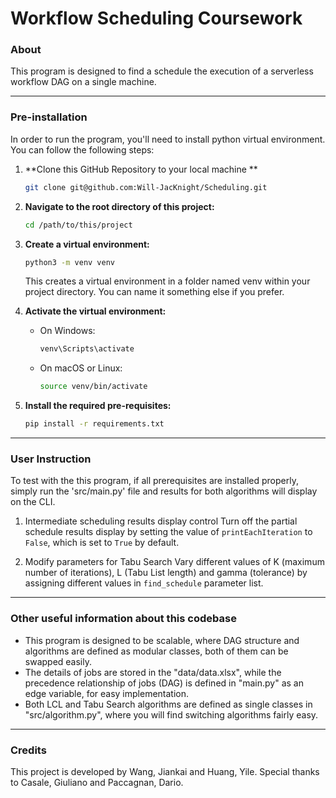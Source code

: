 # Workflow Scheduling Coursework

### About
This program is designed to find a schedule the execution of a serverless workflow DAG on a single machine. 

---
### Pre-installation

In order to run the program, you'll need to install python virtual environment. You can follow the following steps:

1. **Clone this GitHub Repository to your local machine **
    ```sh
    git clone git@github.com:Will-JacKnight/Scheduling.git
    ```

2. **Navigate to the root directory of this project:**
    ```sh
    cd /path/to/this/project
    ```

3.	**Create a virtual environment:**
    ```sh
    python3 -m venv venv
    ```
    This creates a virtual environment in a folder named venv within your project directory. You can name it something else if you prefer.

4.	**Activate the virtual environment:**
    * On Windows:
        ```sh
        venv\Scripts\activate
        ```
    * On macOS or Linux:
        ```sh
        source venv/bin/activate
        ```

5.	**Install the required pre-requisites:**
    ```sh
    pip install -r requirements.txt
    ```

---
### User Instruction
To test with the this program, if all prerequisites are installed properly, simply run the 'src/main.py' file and results for both algorithms will display on the CLI.

1. Intermediate scheduling results display control
Turn off the partial schedule results display by setting the value of `printEachIteration` to `False`, which is set to `True` by default.

2. Modify parameters for Tabu Search
Vary different values of K (maximum number of iterations), L (Tabu List length) and gamma (tolerance) by assigning different values in `find_schedule` parameter list.


---
### Other useful information about this codebase
 - This program is designed to be scalable, where DAG structure and algorithms are defined as modular classes, both of them can be swapped easily.
 - The details of jobs are stored in the "data/data.xlsx", while the precedence relationship of jobs (DAG) is defined in "main.py" as an edge variable, for easy implementation.
 - Both LCL and Tabu Search algorithms are defined as single classes in "src/algorithm.py", where you will find switching algorithms fairly easy.

---
 ### Credits
This project is developed by Wang, Jiankai and Huang, Yile.
Special thanks to Casale, Giuliano and Paccagnan, Dario.